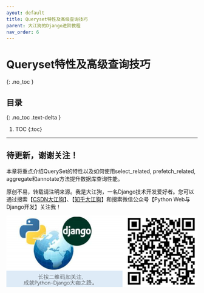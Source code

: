 ```yaml
---
ayout: default
title: Queryset特性及高级查询技巧
parent: 大江狗的Django进阶教程
nav_order: 6
---
```


# Queryset特性及高级查询技巧
{: .no_toc }

## 目录
{: .no_toc .text-delta }

1. TOC
{:toc}

---
## 待更新，谢谢关注！

本章将重点介绍QuerySet的特性以及如何使用select_related, prefetch_related, aggregate和annotate方法提升数据库查询性能。

原创不易，转载请注明来源。我是大江狗，一名Django技术开发爱好者。您可以通过搜索【<a href="https://blog.csdn.net/weixin_42134789">CSDN大江狗</a>】、【<a href="https://www.zhihu.com/people/shi-yun-bo-53">知乎大江狗</a>】和搜索微信公众号【Python Web与Django开发】关注我！

![Python Web与Django开发](../../assets/images/django.png)